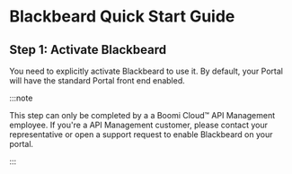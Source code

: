﻿---
sidebar_position: 2
---

# Blackbeard Quick Start Guide

<head>
  <meta name="guidename" content="API Management"/>
  <meta name="context" content="GUID-046f08f6-02b5-48de-9f20-bd37bb8a10e0"/>
</head>

## Step 1: Activate Blackbeard

You need to explicitly activate Blackbeard to use it. By default, your Portal will have the standard Portal front end enabled.

:::note

This step can only be completed by a a Boomi Cloud™ API Management employee. If you're a API Management customer, please contact your representative or open a support request to enable Blackbeard on your portal.

:::
